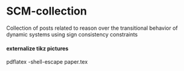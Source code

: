 # SCM-collection
Collection of posts related to reason over the transitional behavior of dynamic systems using sign consistency constraints

#### externalize tikz pictures
pdflatex -shell-escape paper.tex
